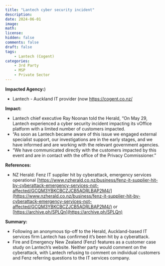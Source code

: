 ```yaml
---
title: "Lantech cyber security incident"
description: 
date: 2024-06-01
image: 
math: 
license: 
hidden: false
comments: false
draft: false
tags: 
    - Lantech (Cogent)
categories:
    - 3rd Party
    - MSP
    - Private Sector
---
```

**Impacted Agency:**)
* Lantech - Auckland IT provider (now https://cogent.co.nz/

**Impact:**
* Lantech chief executive Ray Noonan told the Herald, “On May 29, Lantech experienced a cyber security incident impacting its vOffice platform with a limited number of customers impacted.
* “As soon as Lantech became aware of this issue we engaged external specialist support, our investigations are in the early stages, and we have informed and are working with the relevant government agencies.
* “We have communicated directly with the customers impacted by this event and are in contact with the office of the Privacy Commissioner.”

**References:**
* NZ Herald: Fenz IT supplier hit by cyberattack, emergency services operational [https://www.nzherald.co.nz/business/fenz-it-supplier-hit-by-cyberattack-emergency-services-not-affected/GCQM3YBKCBCZJCB5ADRLBAP2M4/](https://www.nzherald.co.nz/business/fenz-it-supplier-hit-by-cyberattack-emergency-services-not-affected/GCQM3YBKCBCZJCB5ADRLBAP2M4/) or [https://archive.ph/SPLQn](https://archive.ph/SPLQn)

**Summary:**
* Following an anonymous tip-off to the Herald, Auckland-based IT services firm Lantech has confirmed it’s been hit by a cyberattack.
* Fire and Emergency New Zealand (Fenz) features as a customer case study on Lantech’s website.
Neither party would comment on the cyberattack, with Lantech refusing to comment on individual customers and Fenz referring questions to the IT services company.